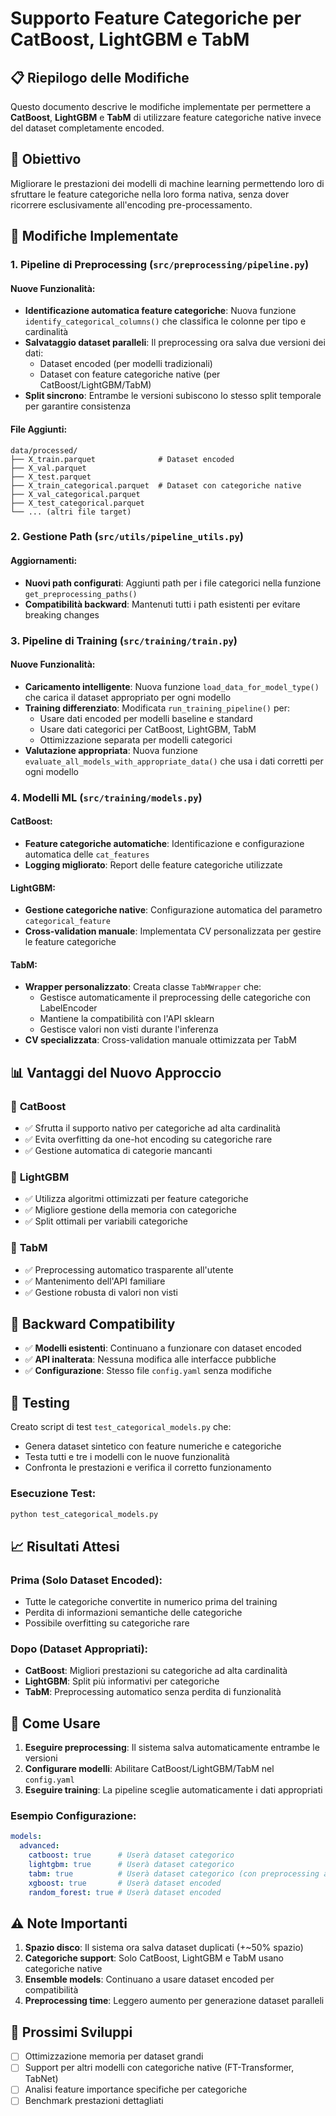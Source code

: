 # Supporto Feature Categoriche per CatBoost, LightGBM e TabM

## 📋 Riepilogo delle Modifiche

Questo documento descrive le modifiche implementate per permettere a **CatBoost**, **LightGBM** e **TabM** di utilizzare feature categoriche native invece del dataset completamente encoded.

## 🎯 Obiettivo

Migliorare le prestazioni dei modelli di machine learning permettendo loro di sfruttare le feature categoriche nella loro forma nativa, senza dover ricorrere esclusivamente all'encoding pre-processamento.

## 🔧 Modifiche Implementate

### 1. Pipeline di Preprocessing (`src/preprocessing/pipeline.py`)

#### Nuove Funzionalità:
- **Identificazione automatica feature categoriche**: Nuova funzione `identify_categorical_columns()` che classifica le colonne per tipo e cardinalità
- **Salvataggio dataset paralleli**: Il preprocessing ora salva due versioni dei dati:
  - Dataset encoded (per modelli tradizionali)
  - Dataset con feature categoriche native (per CatBoost/LightGBM/TabM)
- **Split sincrono**: Entrambe le versioni subiscono lo stesso split temporale per garantire consistenza

#### File Aggiunti:
```
data/processed/
├── X_train.parquet              # Dataset encoded
├── X_val.parquet 
├── X_test.parquet
├── X_train_categorical.parquet  # Dataset con categoriche native
├── X_val_categorical.parquet
├── X_test_categorical.parquet
└── ... (altri file target)
```

### 2. Gestione Path (`src/utils/pipeline_utils.py`)

#### Aggiornamenti:
- **Nuovi path configurati**: Aggiunti path per i file categorici nella funzione `get_preprocessing_paths()`
- **Compatibilità backward**: Mantenuti tutti i path esistenti per evitare breaking changes

### 3. Pipeline di Training (`src/training/train.py`)

#### Nuove Funzionalità:
- **Caricamento intelligente**: Nuova funzione `load_data_for_model_type()` che carica il dataset appropriato per ogni modello
- **Training differenziato**: Modificata `run_training_pipeline()` per:
  - Usare dati encoded per modelli baseline e standard
  - Usare dati categorici per CatBoost, LightGBM, TabM
  - Ottimizzazione separata per modelli categorici
- **Valutazione appropriata**: Nuova funzione `evaluate_all_models_with_appropriate_data()` che usa i dati corretti per ogni modello

### 4. Modelli ML (`src/training/models.py`)

#### CatBoost:
- **Feature categoriche automatiche**: Identificazione e configurazione automatica delle `cat_features`
- **Logging migliorato**: Report delle feature categoriche utilizzate

#### LightGBM:
- **Gestione categoriche native**: Configurazione automatica del parametro `categorical_feature`
- **Cross-validation manuale**: Implementata CV personalizzata per gestire le feature categoriche

#### TabM:
- **Wrapper personalizzato**: Creata classe `TabMWrapper` che:
  - Gestisce automaticamente il preprocessing delle categoriche con LabelEncoder
  - Mantiene la compatibilità con l'API sklearn
  - Gestisce valori non visti durante l'inferenza
- **CV specializzata**: Cross-validation manuale ottimizzata per TabM

## 📊 Vantaggi del Nuovo Approccio

### 🎯 **CatBoost**
- ✅ Sfrutta il supporto nativo per categoriche ad alta cardinalità
- ✅ Evita overfitting da one-hot encoding su categoriche rare
- ✅ Gestione automatica di categorie mancanti

### 🎯 **LightGBM**  
- ✅ Utilizza algoritmi ottimizzati per feature categoriche
- ✅ Migliore gestione della memoria con categoriche
- ✅ Split ottimali per variabili categoriche

### 🎯 **TabM**
- ✅ Preprocessing automatico trasparente all'utente
- ✅ Mantenimento dell'API familiare
- ✅ Gestione robusta di valori non visti

## 🔄 Backward Compatibility

- ✅ **Modelli esistenti**: Continuano a funzionare con dataset encoded
- ✅ **API inalterata**: Nessuna modifica alle interfacce pubbliche
- ✅ **Configurazione**: Stesso file `config.yaml` senza modifiche

## 🧪 Testing

Creato script di test `test_categorical_models.py` che:
- Genera dataset sintetico con feature numeriche e categoriche
- Testa tutti e tre i modelli con le nuove funzionalità
- Confronta le prestazioni e verifica il corretto funzionamento

### Esecuzione Test:
```bash
python test_categorical_models.py
```

## 📈 Risultati Attesi

### Prima (Solo Dataset Encoded):
- Tutte le categoriche convertite in numerico prima del training
- Perdita di informazioni semantiche delle categoriche
- Possibile overfitting su categoriche rare

### Dopo (Dataset Appropriati):
- **CatBoost**: Migliori prestazioni su categoriche ad alta cardinalità
- **LightGBM**: Split più informativi per categoriche
- **TabM**: Preprocessing automatico senza perdita di funzionalità

## 🚀 Come Usare

1. **Eseguire preprocessing**: Il sistema salva automaticamente entrambe le versioni
2. **Configurare modelli**: Abilitare CatBoost/LightGBM/TabM nel `config.yaml`
3. **Eseguire training**: La pipeline sceglie automaticamente i dati appropriati

### Esempio Configurazione:
```yaml
models:
  advanced:
    catboost: true      # Userà dataset categorico
    lightgbm: true      # Userà dataset categorico  
    tabm: true          # Userà dataset categorico (con preprocessing automatico)
    xgboost: true       # Userà dataset encoded
    random_forest: true # Userà dataset encoded
```

## ⚠️ Note Importanti

1. **Spazio disco**: Il sistema ora salva dataset duplicati (+~50% spazio)
2. **Categoriche support**: Solo CatBoost, LightGBM e TabM usano categoriche native
3. **Ensemble models**: Continuano a usare dataset encoded per compatibilità
4. **Preprocessing time**: Leggero aumento per generazione dataset paralleli

## 🔮 Prossimi Sviluppi

- [ ] Ottimizzazione memoria per dataset grandi
- [ ] Support per altri modelli con categoriche native (FT-Transformer, TabNet)
- [ ] Analisi feature importance specifiche per categoriche
- [ ] Benchmark prestazioni dettagliati